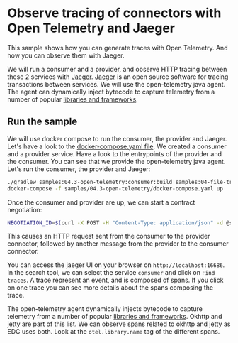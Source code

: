 # Observe tracing of connectors with Open Telemetry and Jaeger

This sample shows how you can generate traces with Open Telemetry. And how you can observe them with Jaeger.

We will run a consumer and a provider, and observe HTTP tracing between these 2 services with [Jaeger](https://www.jaegertracing.io/).
[Jaeger](https://www.jaegertracing.io/) is an open source software for tracing transactions between services.
We will use the open-telemetry java agent. The agent can dynamically inject bytecode to capture telemetry from a number of popular [libraries and frameworks](https://github.com/open-telemetry/opentelemetry-java-instrumentation/tree/main/instrumentation).

## Run the sample

We will use docker compose to run the consumer, the provider and Jaeger.
Let's have a look to the [docker-compose.yaml file](docker-compose.yaml). We created a consumer and a provider service.
Have a look to the entrypoints of the provider and the consumer. You can see that we provide the open-telemetry java agent.
Let's run the consumer, the provider and Jaeger:

```bash
./gradlew samples:04.3-open-telemetry:consumer:build samples:04-file-transfer:provider:build
docker-compose -f samples/04.3-open-telemetry/docker-compose.yaml up
```

Once the consumer and provider are up, we can start a contract negotiation:

```bash
NEGOTIATION_ID=$(curl -X POST -H "Content-Type: application/json" -d @samples/04-file-transfer/contractoffer.json "http://localhost:9191/api/negotiation?connectorAddress=http://provider:8181/api/ids/multipart")
```

This causes an HTTP request sent from the consumer to the provider connector, followed by another message from the provider to the consumer connector.

You can access the jaeger UI on your browser on `http://localhost:16686`.
In the search tool, we can select the service `consumer` and click on  `Find traces`.
A trace represent an event, and is composed of spans.
If you click on one trace you can see more details about the spans composing the trace.

The open-telemetry agent dynamically injects bytecode to capture telemetry from a number of popular [libraries and frameworks](https://github.com/open-telemetry/opentelemetry-java-instrumentation/tree/main/instrumentation). Okhttp and jetty are part of this list. We can observe spans related to okhttp and jetty as EDC uses both. Look at the `otel.library.name` tag of the different spans.
